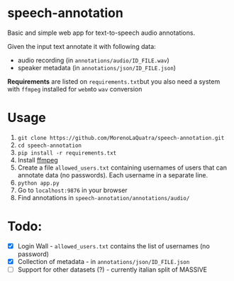 # speech-annotation
Basic and simple web app for text-to-speech audio annotations.

Given the input text annotate it with following data:
- audio recording (in `annotations/audio/ID_FILE.wav`)
- speaker metadata (in `annotations/json/ID_FILE.json`)

**Requirements** are listed on `requirements.txt`but you also need a system with `ffmpeg` installed for `webm`to `wav` conversion

# Usage
1. `git clone https://github.com/MorenoLaQuatra/speech-annotation.git`
2. `cd speech-annotation`
3. `pip install -r requirements.txt`
4. Install [ffmpeg](https://ffmpeg.org/download.html)
5. Create a file `allowed_users.txt` containing usernames of users that can annotate data (no passwords). Each username in a separate line.
6. `python app.py`
7. Go to `localhost:9876` in your browser
8. Find annotations in `speech-annotation/annotations/audio/`



# Todo:
- [x] Login Wall - `allowed_users.txt` contains the list of usernames (no password)
- [x] Collection of metadata - in `annotations/json/ID_FILE.json`
- [ ] Support for other datasets (?) - currently italian split of MASSIVE
